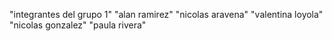 "integrantes del grupo 1"
"alan ramirez"
"nicolas aravena"
"valentina loyola"
"nicolas gonzalez"
"paula rivera"
